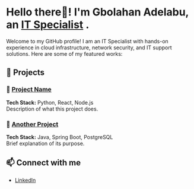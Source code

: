 # Hello there👋! I'm Gbolahan Adelabu, an [IT Specialist](https://www.linkedin.com/in/gbolahan-adelabu/) .
Welcome to my GitHub profile! I am an IT Specialist with hands-on experience in cloud infrastructure, network security, and IT support solutions. Here are some of my featured works:

## 🚀 Projects
### 🔹 [Project Name](https://github.com/Gbolahan12/your-project)
**Tech Stack:** Python, React, Node.js  
Description of what this project does.

### 🔹 [Another Project](https://github.com/Gbolahan12/another-project)
**Tech Stack:** Java, Spring Boot, PostgreSQL  
Brief explanation of its purpose.

## 📫 Connect with me
- [LinkedIn](https://www.linkedin.com/in/gbolahan-adelabu/)

<!--
**Gbolahan12/Gbolahan12** is a ✨ _special_ ✨ repository because its `README.md` (this file) appears on your GitHub profile.

Here are some ideas to get you started:

- 🔭 I’m currently working on ...
- 🌱 I’m currently learning ...
- 👯 I’m looking to collaborate on ...
- 🤔 I’m looking for help with ...
- 💬 Ask me about ...
- 📫 How to reach me: ...
- 😄 Pronouns: ...
- ⚡ Fun fact: ...
-->
